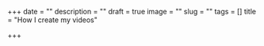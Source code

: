 +++
date = ""
description = ""
draft = true
image = ""
slug = ""
tags = []
title = "How I create my videos"

+++
